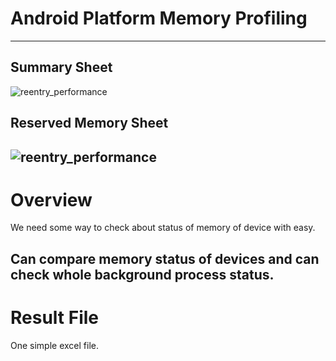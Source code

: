 # Android Platform Memory Profiling
----------------------------------------

## Summary Sheet
![reentry_performance](https://user-images.githubusercontent.com/118165975/209471306-9c2af19c-1e1d-4fd7-8f94-c1eba43ec73d.png)
## Reserved Memory Sheet
![reentry_performance](https://user-images.githubusercontent.com/118165975/209471327-dbba1c2e-fa8a-4d88-84d7-ec8cff17b586.png)
----------------------------------------


# Overview
We need some way to check about status of memory of device with easy.

Can compare memory status of devices and can check whole background process status.
----------------------------------------

# Result File
One simple excel file.
